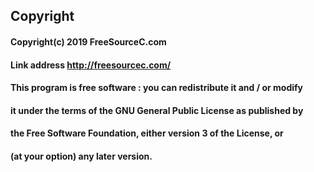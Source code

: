 ## Copyright
####  Copyright(c) 2019 FreeSourceC.com
####  Link address http://freesourcec.com/
####  This program is free software : you can redistribute it and / or modify
####  it under the terms of the GNU General Public License as published by
####  the Free Software Foundation, either version 3 of the License, or
####  (at your option) any later version.
